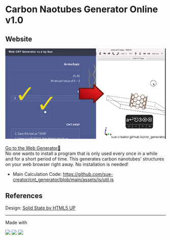 # Carbon Naotubes Generator Online v1.0
## Website
![Carbon Nanotubes Generator Demonstration](readmeImg.png)
<br><br>
<a href="https://sue-creator.github.io/cnt_generator/" target="_blank" rel="noopener noreferrer">Go to the Web Generator🔮</a><br>
No one wants to install a program that is only used every once in a while and for a short period of time. This generates carbon nanotubes' structures on your web browser right away. No installation is needed! 

- Main Calculation Code: https://github.com/sue-creator/cnt_generator/blob/main/assets/js/util.js


## References
Design: <a href="https://html5up.net/" target="_blank">Solid State by HTML5 UP</a><br>

***
Made with
<p>
<img src="https://img.shields.io/badge/HTML5-E34F26?style=for-the-badge&logo=html5&logoColor=white"/> <img src="https://img.shields.io/badge/CSS3-1572B6?style=for-the-badge&logo=css3&logoColor=white"/> <img src="https://img.shields.io/badge/JavaScript-F7DF1E?style=for-the-badge&logo=javascript&logoColor=black"/>
</p>
